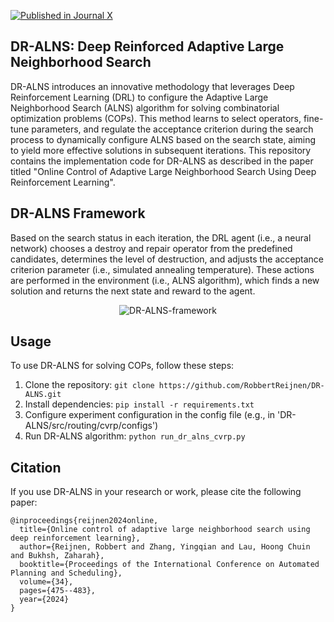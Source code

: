 [![Published in Journal X](https://img.shields.io/badge/Published-JournalX-blue)](https://ojs.aaai.org/index.php/ICAPS/article/view/31507)

## DR-ALNS: Deep Reinforced Adaptive Large Neighborhood Search

DR-ALNS introduces an innovative methodology that leverages Deep Reinforcement Learning (DRL) to configure the Adaptive Large Neighborhood Search (ALNS) algorithm for solving combinatorial optimization problems (COPs). This method learns to select operators, fine-tune parameters, and regulate the acceptance criterion during the search process to dynamically configure ALNS based on the search state, aiming to yield more effective solutions in subsequent iterations. This repository contains the implementation code for DR-ALNS as described in the paper titled "Online Control of Adaptive Large Neighborhood Search Using Deep Reinforcement Learning".

## DR-ALNS Framework

Based on the search status in each iteration, the DRL agent (i.e., a neural network) chooses a destroy and repair operator from the predefined candidates, determines the level of destruction, and adjusts the acceptance criterion parameter (i.e., simulated annealing temperature). These actions are performed in the environment (i.e., ALNS algorithm), which finds a new solution and returns the next state and reward to the agent.

<div style="text-align:center;">
  <img src="https://github.com/RobbertReijnen/DR-ALNS/assets/53526789/5654a71a-3972-4d91-9ce0-86d83faa21d3" alt="DR-ALNS-framework" style="max-width:50%; max-height:50%;">
</div>


## Usage

To use DR-ALNS for solving COPs, follow these steps:

1. Clone the repository: `git clone https://github.com/RobbertReijnen/DR-ALNS.git`
2. Install dependencies: `pip install -r requirements.txt`
3. Configure experiment configuration in the config file (e.g., in 'DR-ALNS/src/routing/cvrp/configs')
4. Run DR-ALNS algorithm: `python run_dr_alns_cvrp.py`

## Citation

If you use DR-ALNS in your research or work, please cite the following paper:

```
@inproceedings{reijnen2024online,
  title={Online control of adaptive large neighborhood search using deep reinforcement learning},
  author={Reijnen, Robbert and Zhang, Yingqian and Lau, Hoong Chuin and Bukhsh, Zaharah},
  booktitle={Proceedings of the International Conference on Automated Planning and Scheduling},
  volume={34},
  pages={475--483},
  year={2024}
}
```
